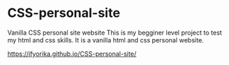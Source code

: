 # CSS-personal-site
Vanilla CSS personal site website
This is my begginer level project to test my html and css skills. It is a vanilla html and css personal website.

https://ifyorika.github.io/CSS-personal-site/
